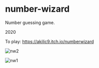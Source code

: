 # number-wizard

Number guessing game.

2020

To play: https://akilic9.itch.io/numberwizard

![nw2](https://user-images.githubusercontent.com/68067749/108362966-7350a500-7205-11eb-8451-589952f1abaf.png)

![nw1](https://user-images.githubusercontent.com/68067749/108363027-83688480-7205-11eb-8798-bd96bba1e079.png)
